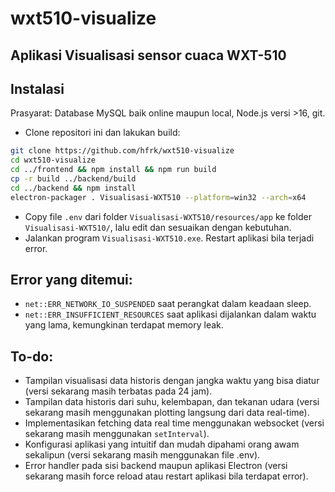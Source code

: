 # wxt510-visualize
## Aplikasi Visualisasi sensor cuaca WXT-510
## Instalasi
Prasyarat: Database MySQL baik online maupun local, Node.js versi >16, git.
- Clone repositori ini dan lakukan build:
```bash
git clone https://github.com/hfrk/wxt510-visualize
cd wxt510-visualize
cd ../frontend && npm install && npm run build
cp -r build ../backend/build
cd ../backend && npm install
electron-packager . Visualisasi-WXT510 --platform=win32 --arch=x64
```
- Copy file `.env` dari folder `Visualisasi-WXT510/resources/app` ke folder `Visualisasi-WXT510/`, lalu edit dan sesuaikan dengan kebutuhan.
- Jalankan program `Visualisasi-WXT510.exe`. Restart aplikasi bila terjadi error.

## Error yang ditemui:
- `net::ERR_NETWORK_IO_SUSPENDED` saat perangkat dalam keadaan sleep.
- `net::ERR_INSUFFICIENT_RESOURCES` saat aplikasi dijalankan dalam waktu yang lama, kemungkinan terdapat memory leak.

## To-do:
- Tampilan visualisasi data historis dengan jangka waktu yang bisa diatur (versi sekarang masih terbatas pada 24 jam).
- Tampilan data historis dari suhu, kelembapan, dan tekanan udara (versi sekarang masih menggunakan plotting langsung dari data real-time).
- Implementasikan fetching data real time menggunakan websocket (versi sekarang masih menggunakan `setInterval`).
- Konfigurasi aplikasi yang intuitif dan mudah dipahami orang awam sekalipun (versi sekarang masih menggunakan file .env).
- Error handler pada sisi backend maupun aplikasi Electron (versi sekarang masih force reload atau restart aplikasi bila terdapat error).
